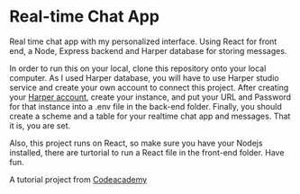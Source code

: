 # Real-time Chat App

Real time chat app with my personalized interface. Using React for front end, a Node, Express backend and Harper database for storing messages. 

In order to run this on your local, clone this repository onto your local computer. As I used Harper database, you will have to use Harper studio service and create your own account to connect this project. After creating your [Harper account](https://harperdb.io/), create your instance, and put your URL and Password for that instance into a .env file in the back-end folder. Finally, you should create a scheme and a table for your realtime chat app and messages. That it is, you are set.

Also, this project runs on React, so make sure you have your Nodejs installed, there are turtorial to run a React file in the front-end folder.
Have fun.

A tutorial project from [Codeacademy](https://www.freecodecamp.org/news/build-a-realtime-chat-app-with-react-express-socketio-and-harperdb/)
